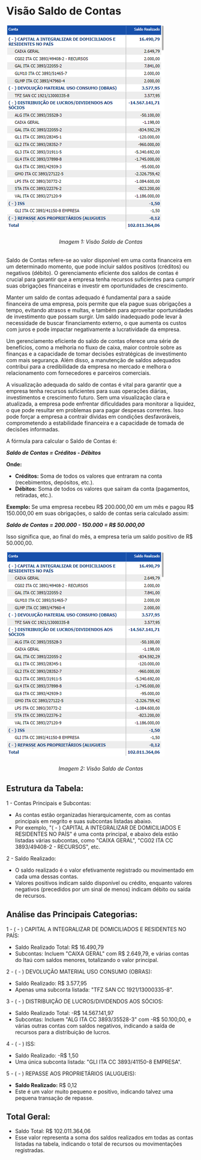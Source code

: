 # Visão Saldo de Contas
![Visão "Saldo de Contas"](../../assets/account_balance.png)
<h6 align="center">Imagem 1: Visão Saldo de Contas</h6>

Saldo de Contas refere-se ao valor disponível em uma conta financeira em um determinado momento, que pode incluir saldos positivos (créditos) ou negativos (débito). O gerenciamento eficiente dos saldos de contas é crucial para garantir que a empresa tenha recursos suficientes para cumprir suas obrigações financeiras e investir em oportunidades de crescimento.

Manter um saldo de contas adequado é fundamental para a saúde financeira de uma empresa, pois permite que ela pague suas obrigações a tempo, evitando atrasos e multas, e também para aproveitar oportunidades de investimento que possam surgir. Um saldo inadequado pode levar à necessidade de buscar financiamento externo, o que aumenta os custos com juros e pode impactar negativamente a lucratividade da empresa.

Um gerenciamento eficiente do saldo de contas oferece uma série de benefícios, como a melhoria no fluxo de caixa, maior controle sobre as finanças e a capacidade de tomar decisões estratégicas de investimento com mais segurança. Além disso, a manutenção de saldos adequados contribui para a credibilidade da empresa no mercado e melhora o relacionamento com fornecedores e parceiros comerciais.

A visualização adequada do saldo de contas é vital para garantir que a empresa tenha recursos suficientes para suas operações diárias, investimentos e crescimento futuro. Sem uma visualização clara e atualizada, a empresa pode enfrentar dificuldades para monitorar a liquidez, o que pode resultar em problemas para pagar despesas correntes. Isso pode forçar a empresa a contrair dívidas em condições desfavoráveis, comprometendo a estabilidade financeira e a capacidade de tomada de decisões informadas.

A fórmula para calcular o Saldo de Contas é:

**_Saldo de Contas = Créditos - Débitos_**

**Onde:**
- **Créditos:** Soma de todos os valores que entraram na conta (recebimentos, depósitos, etc.).
- **Débitos:** Soma de todos os valores que saíram da conta (pagamentos, retiradas, etc.).

**Exemplo:**
Se uma empresa recebeu R$ 200.000,00 em um mês e pagou R$ 150.000,00 em suas obrigações, o saldo de contas seria calculado assim:

**_Saldo de Contas = 200.000 - 150.000 = R$ 50.000,00_**

Isso significa que, ao final do mês, a empresa teria um saldo positivo de R$ 50.000,00.

![Visão "Saldo de Contas"](../../assets/account_balance.png)
<h6 align="center">Imagem 2: Visão Saldo de Contas</h6>

## **Estrutura da Tabela:**
1 - Contas Principais e Subcontas:

- As contas estão organizadas hierarquicamente, com as contas principais em negrito e suas subcontas listadas abaixo.
- Por exemplo, "( - ) CAPITAL A INTEGRALIZAR DE DOMICILIADOS E RESIDENTES NO PAÍS" é uma conta principal, e abaixo dela estão listadas várias subcontas, como "CAIXA GERAL", "CG02 ITA CC 3893/49408-2 - RECURSOS", etc.

2 - Saldo Realizado:

- O saldo realizado é o valor efetivamente registrado ou movimentado em cada uma dessas contas.
- Valores positivos indicam saldo disponível ou crédito, enquanto valores negativos (precedidos por um sinal de menos) indicam débito ou saída de recursos.

## **Análise das Principais Categorias:**
1 - ( - ) CAPITAL A INTEGRALIZAR DE DOMICILIADOS E RESIDENTES NO PAÍS:
- Saldo Realizado Total: R$ 16.490,79
- Subcontas: Incluem "CAIXA GERAL" com R$ 2.649,79, e várias contas do Itaú com saldos menores, totalizando o valor principal.

2 - ( - ) DEVOLUÇÃO MATERIAL USO CONSUMO (OBRAS):
- Saldo Realizado: R$ 3.577,95
- Apenas uma subconta listada: "TFZ SAN CC 1921/13000335-8".

3 - ( - ) DISTRIBUIÇÃO DE LUCROS/DIVIDENDOS AOS SÓCIOS:
- Saldo Realizado Total: -R$ 14.567.141,97
- Subcontas: Incluem "ALG ITA CC 3893/35528-3" com -R$ 50.100,00, e várias outras contas com saldos negativos, indicando a saída de recursos para a distribuição de lucros.

4 - ( - ) ISS:
- Saldo Realizado: -R$ 1,50
- Uma única subconta listada: "GLI ITA CC 3893/41150-8 EMPRESA".

5 - ( - ) REPASSE AOS PROPRIETÁRIOS (ALUGUEIS):
- **Saldo Realizado:** R$ 0,12
- Este é um valor muito pequeno e positivo, indicando talvez uma pequena transação de repasse.

## Total Geral:
- Saldo Total: R$ 102.011.364,06
- Esse valor representa a soma dos saldos realizados em todas as contas listadas na tabela, indicando o total de recursos ou movimentações registradas.
